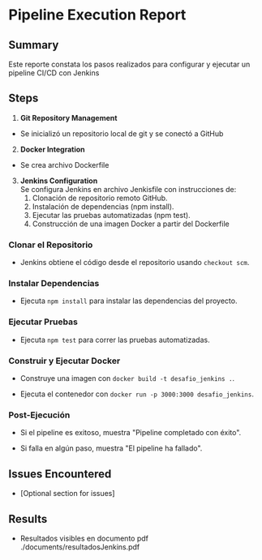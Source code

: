 # Pipeline Execution Report

## Summary

Este reporte constata los pasos realizados para configurar y ejecutar un pipeline CI/CD con Jenkins

## Steps

1. **Git Repository Management**  
     
- Se inicializó un repositorio local de git y se conectó a GitHub



2. **Docker Integration**  
     
- Se crea archivo Dockerfile 

   

3. **Jenkins Configuration**  
Se configura Jenkins en archivo Jenkisfile con instrucciones de:
   1. Clonación de repositorio remoto GitHub. 
   2. Instalación de dependencias (npm install).
   3. Ejecutar las pruebas automatizadas (npm test).
   4. Construcción de una imagen Docker a partir del Dockerfile

### Clonar el Repositorio

- Jenkins obtiene el código desde el repositorio usando `checkout scm`.

 

### Instalar Dependencias

- Ejecuta `npm install` para instalar las dependencias del proyecto.

 

### Ejecutar Pruebas

- Ejecuta `npm test` para correr las pruebas automatizadas.

 

### Construir y Ejecutar Docker

- Construye una imagen con `docker build -t desafio_jenkins .`.

- Ejecuta el contenedor con `docker run -p 3000:3000 desafio_jenkins`.

 

### Post-Ejecución

- Si el pipeline es exitoso, muestra "Pipeline completado con éxito".

- Si falla en algún paso, muestra "El pipeline ha fallado".

## Issues Encountered

- \[Optional section for issues\]

## Results

- Resultados visibles en documento pdf ./documents/resultadosJenkins.pdf

